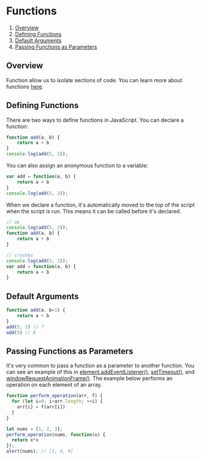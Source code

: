 

# Functions

1. [Overview](#overview)
2. [Defining Functions](#defining-functions)
3. [Default Arguments](#default-arguments)
4. [Passing Functions as Parameters](#passing-functions-as-parameters)

## Overview

Function allow us to isolate sections of code. You can learn more about functions [here](https://developer.mozilla.org/en-US/docs/Learn/JavaScript/Building_blocks/Build_your_own_function).


## Defining Functions

There are two ways to define functions in JavaScript. You can declare a function:

```JavaScript
function add(a, b) {
    return a + b
}
console.log(add(5, 2));
```

You can also assign an anonymous function to a variable:

```JavaScript
var add = function(a, b) {
    return a + b
}
console.log(add(5, 2));
```

When we declare a function, it's automatically moved to the top of the script when the script is run. This means it can be called before it's declared.

```javascript
// ok
console.log(add(5, 2));
function add(a, b) {
    return a + b
}

// crashes
console.log(add(5, 2));
var add = function(a, b) {
    return a + b
}
```

## Default Arguments

```javascript
function add(a, b=1) {
    return a + b
}
add(5, 2) // 7
add(5) // 6
```


## Passing Functions as Parameters

It's very common to pass a function as a parameter to another function. You can see an example of this in [element.addEventListener()](10%20-%20Events.md), [setTimeout()](12%20-%20Timing.md), and [windowRequestAnimationFrame()](13%20-%20Canvas%20Drawing.md). The example below performs an operation on each element of an array.

```javascript
function perform_operation(arr, f) {
  for (let i=0; i<arr.length; ++i) {
    arr[i] = f(arr[i])
  }
}

let nums = [1, 2, 3];
perform_operation(nums, function(x) {
  return x*x
});
alert(nums); // [1, 4, 9]
```